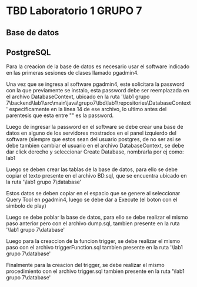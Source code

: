# TBD Laboratorio 1 GRUPO 7

## Base de datos

## PostgreSQL

Para la creacion de la base de datos es necesario usar el software indicado en las primeras sesiones de clases llamado pgadmin4.

Una vez que se ingresa al software pgadmin4, este solicitara la password con la que previamente se instalo, esta password debe ser reemplazada en el archivo DatabaseContext, ubicado en la ruta '\lab1 grupo 7\backend\lab1\src\main\java\grupo7\tbd\lab1\repositories\DatabaseContext'
especificamente en la linea 14 de ese archivo, lo ultimo antes del parentesis que esta entre "" es la password.

Luego de ingresar la password en el software se debe crear una base de datos en alguno de los servidores mostrados en el panel izquierdo del software (siempre que estos sean del usuario postgres, de no ser asi se debe tambien cambiar el usuario en el archivo DatabaseContext, se debe dar click derecho y seleccionar Create Database, nombrarla por ej como: lab1 

Luego se deben crear las tablas de la base de datos, para ello se debe copiar el texto presente en el archivo BD.sql, que se encuentra ubicado en la ruta '\lab1 grupo 7\database'

Estos datos se deben copiar en el espacio que se genere al seleccionar Query Tool en pgadmin4, luego se debe dar a Execute (el boton con el simbolo de play)

Luego se debe poblar la base de datos, para ello se debe realizar el mismo paso anterior pero con el archivo dump.sql, tambien presente en la ruta '\lab1 grupo 7\database'

Luego para la creaccion de la funcion trigger, se debe realizar el mismo paso con el archivo triggerFunction.sql tambien presente en la ruta '\lab1 grupo 7\database'

Finalmente para la creacion del trigger, se debe realizar el mismo procedimiento con el archivo trigger.sql tambien presente en la ruta '\lab1 grupo 7\database'

